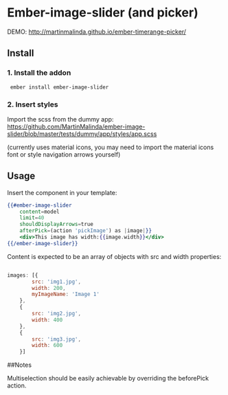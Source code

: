 # Ember-image-slider (and picker)

DEMO: http://martinmalinda.github.io/ember-timerange-picker/

## Install

### 1. Install the addon
``` ember install ember-image-slider```

### 2. Insert styles

Import the scss from the dummy app: https://github.com/MartinMalinda/ember-image-slider/blob/master/tests/dummy/app/styles/app.scss

(currently uses material icons, you may need to import the material icons font or style navigation arrows yourself)

## Usage

Insert the component in your template:

```hbs 
{{#ember-image-slider
	content=model
	limit=40
	shouldDisplayArrows=true
	afterPick=(action 'pickImage') as |image|}}
	<div>This image has width:{{image.width}}</div>
{{/ember-image-slider}}
```

Content is expected to be an array of objects with src and width properties:

```javascript

images: [{
		src: 'img1.jpg',
		width: 200,
		myImageName: 'Image 1'
	},
	{
		src: 'img2.jpg',
		width: 400
	},
	{
		src: 'img3.jpg',
		width: 600
	}]

```

##Notes

Multiselection should be easily achievable by overriding the beforePick action. 


